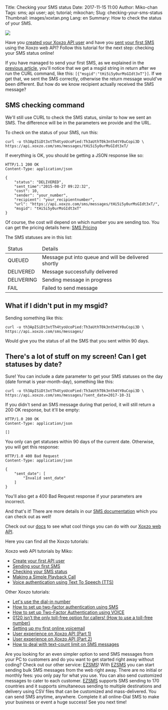 Title: Checking your SMS status
Date: 2017-11-15 11:00
Author: Miko-chan
Tags: sms; api user; api; tutorial; mikochan;
Slug: checking-your-sms-status
Thumbnail: images/xoxtan.png
Lang: en
Summary: How to check the status of your SMS.

<div>
  <img src="https://blog.xoxzo.com/images/xoxtan.png" class="float-lg-right lg-width200 md-width300" style="margin: 0;">
</div>
<div class="lg-padding-top50 md-padding0">
  
Have you [created your Xoxzo API user](https://blog.xoxzo.com/en/2017/10/13/create-your-first-apiuser/) and have you [sent your first SMS](https://blog.xoxzo.com/2017/10/31/sending-your-first-sms/) using the Xoxzo web API? Follow this tutorial for the next step: checking your SMS status online!
 
If you have managed to send your first SMS, as we explained in the <a href="https://blog.xoxzo.com/2017/10/31/sending-your-first-sms/">previous article</a>, you'll notice that we get a msgid string in return after we run the CURL command, like this: <code>[{"msgid":"tHi5i5y0urMsGIdt3xT"}]</code>. If we get that, we sent the SMS correctly, otherwise the return message would've been different. But how do we know recipient actually received the SMS message?

</div>
<div style="clear:both;"></div>

## SMS checking command

We'll still use CURL to check the SMS status, similar to how we sent an SMS. The difference will be in the parameters we provide and the URL.

To check on the status of your SMS, run this:

```
curl -u th3ApISiDt3xtTh4tyoUcoPied:Th3aUthT0k3nth4tY0uCopi3D \
https://api.xoxzo.com/sms/messages/tHi5i5y0urMsGIdt3xT/
```

If everything is OK, you should be getting a JSON response like so:

```
HTTP/1.1 200 OK
Content-Type: application/json

{
    "status": "DELIVERED",
    "sent_time":"2015-08-27 09:22:32",
    "cost": 10,
    "sender": "your_number",
    "recipient": "your_recipientnumber",
    "url": "https://api.xoxzo.com/sms/messages/tHi5i5y0urMsGIdt3xT/",
    "msgid": "tHi5i5y0urMsGIdt3xT"
}
```

Of course, the cost will depend on which number you are sending too. You can get the pricing details here: [SMS Pricing](https://www.xoxzo.com/en/about/pricing/sms)

The SMS statuses are in this list:
<table class="table table-striped">
  <thead>
    <tr>
      <td> Status </td>
      <td> Details </td>
    </tr>
  </thead>
  <tbody>
    <tr>
      <td> QUEUED </td>
      <td> Message put into queue and will be delivered shortly </td>
    </tr>
    <tr>
      <td> DELIVERED </td>
      <td> Message successfully delivered </td>
    </tr>
    <tr>
      <td> DELIVERING </td>
      <td> Sending message in progress </td>
    </tr>
    <tr>
      <td> FAIL </td>
      <td> Failed to send message </td>
    </tr>
  </tbody>
</table>

## What if I didn't put in my msgid?

Sending something like this:

```
curl -u th3ApISiDt3xtTh4tyoUcoPied:Th3aUthT0k3nth4tY0uCopi3D \
https://api.xoxzo.com/sms/messages/
```

Would give you the status of all the SMS that you sent within 90 days.

## There's a lot of stuff on my screen! Can I get statuses by date?

Sure! You can include a date parameter to get your SMS statuses on the day (date format is year-month-day), something like this:

```
curl -u th3ApISiDt3xtTh4tyoUcoPied:Th3aUthT0k3nth4tY0uCopi3D \
https://api.xoxzo.com/sms/messages/?sent_date=2017-10-31
```

If you didn't send an SMS message during that period, it will still return a 200 OK response, but it'll be empty:

```
HTTP/1.0 200 OK
Content-Type: application/json

[]
```

You only can get statuses within 90 days of the current date. Otherwise, you will get this response:

```
HTTP/1.0 400 Bad Request
Content-Type: application/json

{
    "sent_date": [
        "Invalid sent_date"
    ]
}
```

You'll also get a 400 Bad Request response if your parameters are incorrect.

And that's it! There are more details in our [SMS documentation](http://docs.xoxzo.com/en/sms.html#check-sms-status-api) which you can check out as well!

Check out our [docs](https://docs.xoxzo.com/en/) to see what cool things you can do with our [Xoxzo web API](https://www.xoxzo.com/). 

Here you can find all the Xoxzo tutorials:

Xoxzo web API tutorials by Miko:

- [Create your first API user](https://blog.xoxzo.com/en/2017/10/13/create-your-first-apiuser/)
- [Sending your first SMS](https://blog.xoxzo.com/en/2017/10/31/sending-your-first-sms/)
- [Checking your SMS status](https://blog.xoxzo.com/en/2017/11/15/checking-your-sms-status/)
- [Making a Simple Playback Call](https://blog.xoxzo.com/en/2021/11/08/making-a-simple-playback-call/)
- [Voice authentication using Text To Speech (TTS)](https://blog.xoxzo.com/en/2021/11/01/making-a-voice-authentication-call-with-tts/)

Other Xoxzo tutorials:

- [Let's use the dial-in number](https://blog.xoxzo.com/en/2017/07/01/dialinnumbers-tutorial/)
- [How to set up two-factor authentication using SMS](https://blog.xoxzo.com/en/2021/11/22/introduction-2fa-sms/)
- [How to set up Two-Factor Authentication using VOICE](https://blog.xoxzo.com/en/2018/05/14/introduction-2fa-voice/)
- [0120 isn’t the only toll-free option for callers! (How to use a toll-free number)](https://blog.xoxzo.com/en/2021/10/28/freecall-numbers-introduction/)
- [Setting up my first online voicemail](https://blog.xoxzo.com/en/2020/10/23/setting-up-my-first-online-voicemail/)
- [User experience on Xoxzo API (Part 1)](https://blog.xoxzo.com/en/2018/06/27/user-experience-on-xoxzo-api-part-1/)
- [User experience on Xoxzo API (Part 2)](https://blog.xoxzo.com/en/2018/07/03/user-experience-on-xoxzo-api-part-2/)
- [How to deal with text-count limit on SMS messages](https://blog.xoxzo.com/en/2017/12/28/sms-limit/)
 
 
Are you looking for an even simpler option to send SMS messages from your PC to customers and do you want to get started right away without coding? Check out our other service: [EZSMS](https://www.ezsms.biz/)! 
With [EZSMS](https://www.ezsms.biz/) you can start sending bulk SMS messages from the web right away. There are no initial or monthly fees: you only pay for what you use. You can also send customized messages to cater to each customer. 
[EZSMS](https://www.ezsms.biz/) supports SMS sending to 170 countries and it supports simultaneous sending to multiple destinations and delivery using CSV files that can be customized and mass-delivered.
You can send SMS anytime, anywhere. Complete it all online-Dial SMS to make your business or event a huge success!
See you next time! 



